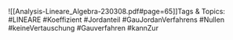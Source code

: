 
![[Analysis-Lineare_Algebra-230308.pdf#page=65]]Tags & Topics:
   #LINEARE
   #Koeffizient
   #Jordanteil
   #GauJordanVerfahrens
   #Nullen
   #keineVertauschung
   #Gauverfahren
   #kannZur